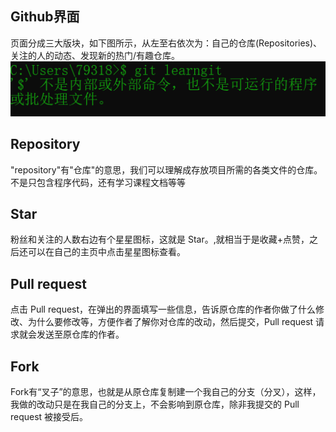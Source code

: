 ## Github界面
页面分成三大版块，如下图所示，从左至右依次为：自己的仓库(Repositories)、关注的人的动态、发现新的热门/有趣仓库。
![Alt text](image.png)
## Repository
"repository"有"仓库"的意思，我们可以理解成存放项目所需的各类文件的仓库。不是只包含程序代码，还有学习课程文档等等
## Star
粉丝和关注的人数右边有个星星图标，这就是 Star。,就相当于是收藏+点赞，之后还可以在自己的主页中点击星星图标查看。
## Pull request
点击 Pull request，在弹出的界面填写一些信息，告诉原仓库的作者你做了什么修改、为什么要修改等，方便作者了解你对仓库的改动，然后提交，Pull request 请求就会发送至原仓库的作者。
## Fork
Fork有“叉子”的意思，也就是从原仓库复制建一个我自己的分支（分叉），这样，我做的改动只是在我自己的分支上，不会影响到原仓库，除非我提交的 Pull request 被接受后。

